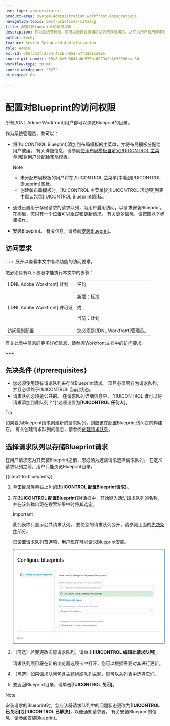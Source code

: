 ```yaml
---
user-type: administrator
product-area: system-administration;workfront-integrations
navigation-topic: best-practices-catalog
title: 配置对Blueprint的访问权限
description: 作为系统管理员，您可以通过设置请求队列来存储请求，从而为用户启用请求安装Blueprint的访问权限。 在那里，您只有一个位置可以跟踪和更新请求。
author: Becky
feature: System Setup and Administration
role: Admin
exl-id: d85f363f-2ab4-45cb-b851-a7f33e1ca905
source-git-commit: 55c8a3e5d0041a0e975bfd979a2d2e38930fea8d
workflow-type: tm+mt
source-wordcount: '527'
ht-degree: 0%

---
```


# 配置对Blueprint的访问权限

所有[!DNL Adobe Workfront]用户都可以浏览Blueprint的目录。

作为系统管理员，您可以：

* 将[!UICONTROL Blueprint]添加到布局模板的主菜单，并将布局模板分配给用户或组。 有关详细信息，请参阅[使用布局模板自定义[!UICONTROL 主菜单]](/help/quicksilver/administration-and-setup/customize-workfront/use-layout-templates/customize-main-menu.md)和[将用户分配给布局模板](/help/quicksilver/administration-and-setup/customize-workfront/use-layout-templates/assign-users-to-layout-template.md)。

  >[!NOTE]
  >
  >* 未分配布局模板的用户将在[!UICONTROL 主菜单]中看到[!UICONTROL Blueprint]图标。
  >* 创建新布局模板时，[!UICONTROL 主菜单]的[!UICONTROL 活动项]列表中默认包含[!UICONTROL Blueprint]图标。


* 通过设置用于存储请求的请求队列，为用户启用访问，以请求安装Blueprint。 在那里，您只有一个位置可以跟踪和更新请求。 有关更多信息，请按照以下步骤操作。
* 安装Blueprint。 有关信息，请参阅[安装Blueprint](../../administration-and-setup/blueprints/blueprints-install.md)。

## 访问要求

+++ 展开以查看本文中各项功能的访问要求。

您必须具有以下权限才能执行本文中的步骤：

<table style="table-layout:auto"> 
 <col> 
 <col> 
 <tbody> 
  <tr> 
   <td role="rowheader">[!DNL Adobe Workfront] 计划</td> 
   <td>任何</td> 
  </tr> 
  <tr> 
   <td role="rowheader">[!DNL Adobe Workfront] 许可证</td> 
   <td>
   <p>新增：标准</p>
   <p>或</p>
   <p>当前：计划</p></td> 
  </tr> 
  <tr> 
   <td role="rowheader">访问级别配置</td> 
   <td>您必须是[!DNL Workfront]管理员。 </td> 
  </tr> 
 </tbody> 
</table>

有关此表中信息的更多详细信息，请参阅Workfront文档中的[访问要求](/help/quicksilver/administration-and-setup/add-users/access-levels-and-object-permissions/access-level-requirements-in-documentation.md)。

+++

## 先决条件 {#prerequisites}

* 您必须使用现有请求队列来存储Blueprint请求。 项目必须另存为请求队列，并且必须处于[!UICONTROL 当前]状态。
* 请求队列必须是公共的。 在请求队列详细信息中，&#39;&#39;[!UICONTROL 谁可以将请求添加到此队列？“]”必须设置为&#x200B;**[!UICONTROL 任何人]**。

>[!TIP]
>
>如果要为Blueprint请求创建新的请求队列，则应该在配置Blueprint访问之前构建它。 有关创建请求队列的信息，请参阅[创建请求队列](../../manage-work/requests/create-and-manage-request-queues/create-request-queue.md)。

## 选择请求队列以存储Blueprint请求

在用户请求您为其安装Blueprint之前，您必须为这些请求选择请求队列。 在定义请求队列之前，用户只能浏览Blueprint目录。

{{step1-to-blueprints}}

1. 单击目录屏幕右上角的&#x200B;**[!UICONTROL 配置Blueprint请求]**。

   <!--
   <li value="3" data-mc-conditions="QuicksilverOrClassic.Draft mode"> <p>In the <strong>Configure blueprints</strong> dialog, ensure that the <strong>Configure request queues</strong> tab is selected.</p> </li>
   -->

1. 在&#x200B;**[!UICONTROL 配置Blueprint]**&#x200B;对话框中，开始键入活动请求队列的名称，并在该名称出现在搜索结果中时将其选定。

   >[!IMPORTANT]
   >
   >此列表中只显示公共请求队列。 要使您的请求队列公开，请参阅上面的[先决条件](#prerequisites)部分。

   已设置请求队列首选项，用户现在可以请求Blueprint安装。

   ![配置请求队列](assets/Blueprints_access_setup_request_queue.png)

1. （可选）若要更改实际请求队列，请单击&#x200B;**[!UICONTROL 编辑此请求队列]**。

   请求队列项目将在新的浏览器选项卡中打开，您可以根据需要对其进行更新。

1. （可选）如果请求队列包含主题组或队列主题，则可以从列表中选择它们。
1. 要返回Blueprint目录，请单击&#x200B;**[!UICONTROL 关闭]**。

>[!NOTE]
>
>安装请求的Blueprint时，您应该将请求队列中的问题状态更改为&#x200B;**[!UICONTROL 已关闭]**&#x200B;或&#x200B;**[!UICONTROL 已解决]**，以便通知请求者。 有关安装Blueprint的信息，请参阅[安装Blueprint](../../administration-and-setup/blueprints/blueprints-install.md)。
